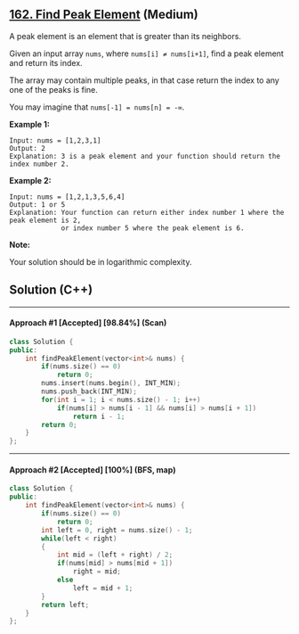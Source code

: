 ## [162. Find Peak Element](https://leetcode.com/problems/find-peak-element/) (Medium)

A peak element is an element that is greater than its neighbors.

Given an input array `nums`, where `nums[i] ≠ nums[i+1]`, find a peak element and return its index.

The array may contain multiple peaks, in that case return the index to any one of the peaks is fine.

You may imagine that `nums[-1] = nums[n] = -∞`.

**Example 1:**

```
Input: nums = [1,2,3,1]
Output: 2
Explanation: 3 is a peak element and your function should return the index number 2.
```

**Example 2:**

```
Input: nums = [1,2,1,3,5,6,4]
Output: 1 or 5 
Explanation: Your function can return either index number 1 where the peak element is 2, 
             or index number 5 where the peak element is 6.
```

**Note:**

Your solution should be in logarithmic complexity.

## Solution (C++)

------

#### Approach #1  [Accepted] [98.84%] (Scan)

```c++
class Solution {
public:
    int findPeakElement(vector<int>& nums) {
        if(nums.size() == 0)
            return 0;
        nums.insert(nums.begin(), INT_MIN);
        nums.push_back(INT_MIN);
        for(int i = 1; i < nums.size() - 1; i++)
            if(nums[i] > nums[i - 1] && nums[i] > nums[i + 1])
                return i - 1;
        return 0;
    }
};
```

---

#### Approach #2  [Accepted] [100%] (BFS, map)

```c++
class Solution {
public:
    int findPeakElement(vector<int>& nums) {
        if(nums.size() == 0)
            return 0;
        int left = 0, right = nums.size() - 1;
        while(left < right)
        {
            int mid = (left + right) / 2;
            if(nums[mid] > nums[mid + 1])
                right = mid;
            else
                left = mid + 1;
        }
        return left;
    }
};
```

